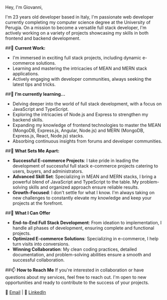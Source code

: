 Hey, I'm Giovanni,


I'm 23 years old developer based in Italy, I'm passionate web developer currently completing my computer science degree at the University of Perugia. On a mission to become a versatile full stack developer, I'm actively working on a variety of projects showcasing my skills in both frontend and backend development.


##🔭 **Current Work:**
- I'm immersed in exciting full stack projects, including dynamic e-commerce solutions.
- Learning and mastering the intricacies of MEAN and MERN stack applications.
- Actively engaging with developer communities, always seeking the latest tips and tricks.


 ##🌱 **I’m currently learning...**
  - Delving deeper into the world of full stack development, with a focus on JavaScript and TypeScript.
  - Exploring the intricacies of Node.js and Express to strengthen my backend skills.
  - Expanding my knowledge of frontend technologies to master the MEAN (MongoDB, Express.js, Angular, Node.js) and MERN (MongoDB, Express.js, React,   Node.js) stacks.
  - Absorbing continuous insights from forums and developer communities.


##🚀 **What Sets Me Apart:**
- **Successful E-commerce Projects**: I take pride in leading the development of successful full stack e-commerce projects catering to users, buyers, and administrators.
- **Advanced Skill Set**: Specializing in MEAN and MERN stacks, I bring a powerful blend of JavaScript and TypeScript to the table. My problem-solving skills and organized approach ensure reliable results.
- **Growth-Focused**: I don't settle for what I know. I'm always taking on new challenges to constantly elevate my knowledge and keep your projects at the forefront.


##💼 **What I Can Offer**
- **End-to-End Full Stack Development**: From ideation to implementation, I handle all phases of development, ensuring complete and functional projects.
- **Optimized E-commerce Solutions**: Specializing in e-commerce, I help turn visits into conversions.
- **Winning Collaboration**: My clean coding practices, detailed documentation, and problem-solving abilities ensure a smooth and successful collaboration.


##📫 **How to Reach Me**
If you're interested in collaboration or have questions about my services, feel free to reach out. I'm open to new opportunities and ready to contribute to the success of your projects.


📧 [Email](ceccoCode@outlook.it) | 🔗 [LinkedIn](https://www.linkedin.com/in/giovanni-ceccolini-060451290/)

